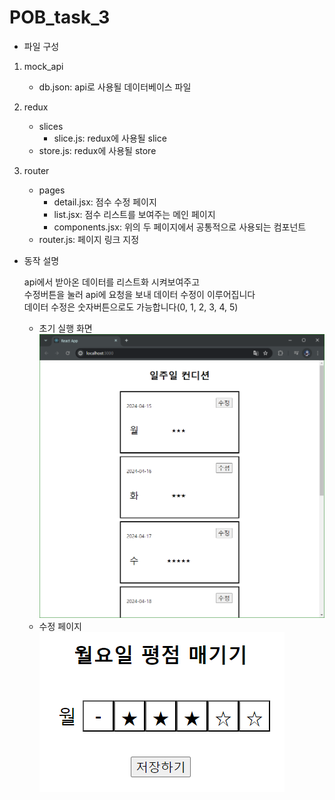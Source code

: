 # POB_task_3

- 파일 구성

1. mock_api

   - db.json: api로 사용될 데이터베이스 파일

2. redux

   - slices
     - slice.js: redux에 사용될 slice
   - store.js: redux에 사용될 store

3. router

   - pages
     - detail.jsx: 점수 수정 페이지
     - list.jsx: 점수 리스트를 보여주는 메인 페이지
     - components.jsx: 위의 두 페이지에서 공통적으로 사용되는 컴포넌트
   - router.js: 페이지 링크 지정

- 동작 설명

  api에서 받아온 데이터를 리스트화 시켜보여주고  
  수정버튼을 눌러 api에 요청을 보내 데이터 수정이 이루어집니다  
  데이터 수정은 숫자버튼으로도 가능합니다(0, 1, 2, 3, 4, 5)

  - 초기 실행 화면  
    ![alt text](a.png)
  - 수정 페이지  
    ![alt text](b.png)
